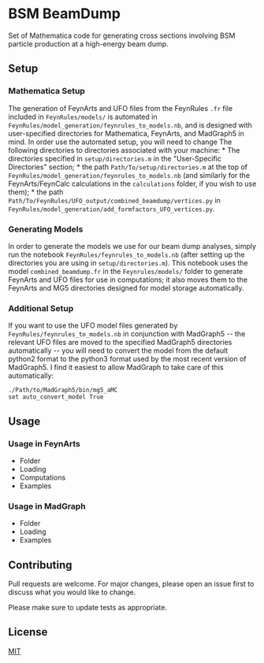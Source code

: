 # BSM BeamDump
Set of Mathematica code for generating cross sections involving BSM particle production at a high-energy beam dump.


## Setup

### Mathematica Setup

The generation of FeynArts and UFO files from the FeynRules `.fr` file included in `FeynRules/models/` is automated in `FeynRules/model_generation/feynrules_to_models.nb`, and is designed with user-specified directories for Mathematica, FeynArts, and MadGraph5 in mind. In order use the automated setup, you will need to change The following directories to directories associated with your machine:
    * The directories specified in `setup/directories.m` in the "User-Specific Directories" section;
    * the path `Path/To/setup/directories.m` at the top of `FeynRules/model_generation/feynrules_to_models.nb` (and similarly for the FeynArts/FeynCalc calculations in the `calculations` folder, if you wish to use them);
    * the path `Path/To/FeynRules/UFO_output/combined_beamdump/vertices.py` in `FeynRules/model_generation/add_formfactors_UFO_vertices.py`.

### Generating Models
In order to generate the models we use for our beam dump analyses, simply run the notebook `FeynRules/feynrules_to_models.nb` (after setting up the directories you are using in `setup/directories.m`). This notebook uses the model `combined_beamdump.fr` in the `Feynrules/models/` folder to generate FeynArts and UFO files for use in computations; it also moves them to the FeynArts and MG5 directories designed for model storage automatically.

### Additional Setup
If you want to use the UFO model files generated by `FeynRules/feynrules_to_models.nb` in conjunction with MadGraph5 -- the relevant UFO files are moved to the specified MadGraph5 directories automatically -- you will need to convert the model from the default python2 format to the python3 format used by the most recent version of MadGraph5. I find it easiest to allow MadGraph to take care of this automatically:
```
./Path/to/MadGraph5/bin/mg5_aMC
set auto_convert_model True
```

## Usage

### Usage in FeynArts
* Folder
* Loading
* Computations
* Examples

### Usage in MadGraph
* Folder
* Loading
* Examples


## Contributing

Pull requests are welcome. For major changes, please open an issue first
to discuss what you would like to change.

Please make sure to update tests as appropriate.


## License

[MIT](https://choosealicense.com/licenses/mit/)
